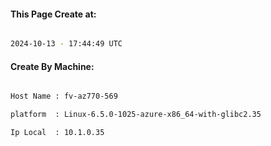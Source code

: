 
   
#### This Page Create at:

```bash

2024-10-13 - 17:44:49 UTC

```

#### Create By Machine:

```bash

Host Name : fv-az770-569

platform  : Linux-6.5.0-1025-azure-x86_64-with-glibc2.35

Ip Local  : 10.1.0.35

```

